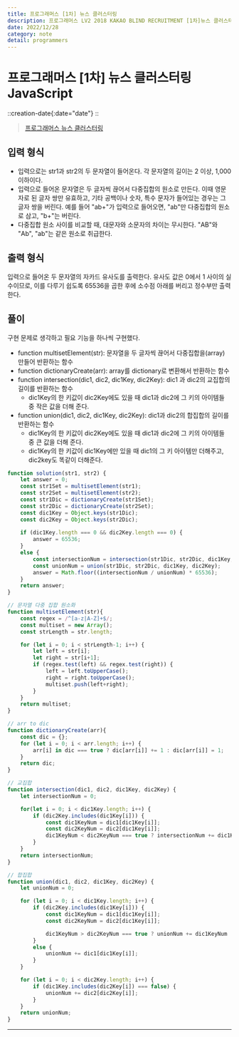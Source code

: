 ```yaml
---
title: 프로그래머스 [1차] 뉴스 클러스터링
description: 프로그래머스 LV2 2018 KAKAO BLIND RECRUITMENT [1차]뉴스 클러스터링 js
date: 2022/12/28
category: note
detail: programmers
---
```


# 프로그래머스 \[1차] 뉴스 클러스터링 JavaScript
::creation-date{:date="date"}
::

> <a href="https://school.programmers.co.kr/learn/courses/30/lessons/17677?language=javascript" target="_blank" class="font-bold">프로그래머스 뉴스 클러스터링</a>

## 입력 형식
- 입력으로는 str1과 str2의 두 문자열이 들어온다. 각 문자열의 길이는 2 이상, 1,000 이하이다.
- 입력으로 들어온 문자열은 두 글자씩 끊어서 다중집합의 원소로 만든다. 이때 영문자로 된 글자 쌍만 유효하고, 기타 공백이나 숫자, 특수 문자가 들어있는 경우는 그 글자 쌍을 버린다. 예를 들어 "ab+"가 입력으로 들어오면, "ab"만 다중집합의 원소로 삼고, "b+"는 버린다.
- 다중집합 원소 사이를 비교할 때, 대문자와 소문자의 차이는 무시한다. "AB"와 "Ab", "ab"는 같은 원소로 취급한다.

## 출력 형식
입력으로 들어온 두 문자열의 자카드 유사도를 출력한다. 유사도 값은 0에서 1 사이의 실수이므로, 이를 다루기 쉽도록 65536을 곱한 후에 소수점 아래를 버리고 정수부만 출력한다.

## 풀이
구현 문제로 생각하고 필요 기능을 하나씩 구현했다.
- function multisetElement(str): 문자열을 두 글자씩 끊어서 다중집합을(array) 만들어 반환하는 함수
- function dictionaryCreate(arr): array를 dictionary로 변환해서 반환하는 함수
- function intersection(dic1, dic2, dic1Key, dic2Key): dic1 과 dic2의 교집합의 길이를 반환하는 함수
    - dic1Key의 한 키값이 dic2Key에도 있을 때 dic1과 dic2에 그 키의 아이템들 중 작은 값을 더해 준다. 
- function union(dic1, dic2, dic1Key, dic2Key): dic1과 dic2의 합집합의 길이를 반환하는 함수
    - dic1Key의 한 키값이 dic2Key에도 있을 때 dic1과 dic2에 그 키의 아이템들 중 큰 값을 더해 준다. 
    - dic1Key의 한 키값이 dic1Key에만 있을 때 dic1의 그 키 아이템만 더해주고, dic2key도 똑같이 더해준다.

``` js [solution.js]
function solution(str1, str2) {
    let answer = 0;
    const str1Set = multisetElement(str1);
    const str2Set = multisetElement(str2);
    const str1Dic = dictionaryCreate(str1Set);
    const str2Dic = dictionaryCreate(str2Set);
    const dic1Key = Object.keys(str1Dic);
    const dic2Key = Object.keys(str2Dic);
    
    if (dic1Key.length === 0 && dic2Key.length === 0) {
        answer = 65536;
    }
    else {
        const intersectionNum = intersection(str1Dic, str2Dic, dic1Key, dic2Key);
        const unionNum = union(str1Dic, str2Dic, dic1Key, dic2Key);
        answer = Math.floor((intersectionNum / unionNum) * 65536);
    }
    return answer;
}

// 문자열 다중 집합 원소화
function multisetElement(str){
    const regex = /^[a-z|A-Z]+$/;
    const multiset = new Array();
    const strLength = str.length;

    for (let i = 0; i < strLength-1; i++) {
        let left = str[i];
        let right = str[i+1];
        if (regex.test(left) && regex.test(right)) {
            left = left.toUpperCase();
            right = right.toUpperCase();
            multiset.push(left+right);
        }
    }
    return multiset;
}

// arr to dic 
function dictionaryCreate(arr){
    const dic = {};
    for (let i = 0; i < arr.length; i++) {
        arr[i] in dic === true ? dic[arr[i]] += 1 : dic[arr[i]] = 1;
    }
    return dic;
}

// 교집합
function intersection(dic1, dic2, dic1Key, dic2Key) {
    let intersectionNum = 0;

    for(let i = 0; i < dic1Key.length; i++) {
        if (dic2Key.includes(dic1Key[i])) {
            const dic1KeyNum = dic1[dic1Key[i]];
            const dic2KeyNum = dic2[dic1Key[i]];
            dic1KeyNum < dic2KeyNum === true ? intersectionNum += dic1KeyNum : intersectionNum += dic2KeyNum;
        }
    }
    return intersectionNum;
}

// 합집합
function union(dic1, dic2, dic1Key, dic2Key) {
    let unionNum = 0;

    for (let i = 0; i < dic1Key.length; i++) {
        if (dic2Key.includes(dic1Key[i])) {
            const dic1KeyNum = dic1[dic1Key[i]];
            const dic2KeyNum = dic2[dic1Key[i]];

            dic1KeyNum > dic2KeyNum === true ? unionNum += dic1KeyNum : unionNum += dic2KeyNum;
        }
        else {
            unionNum += dic1[dic1Key[i]];
        }
    }

    for (let i = 0; i < dic2Key.length; i++) {
        if (dic1Key.includes(dic2Key[i]) === false) {
            unionNum += dic2[dic2Key[i]];
        }
    }
    return unionNum;
}

```



---